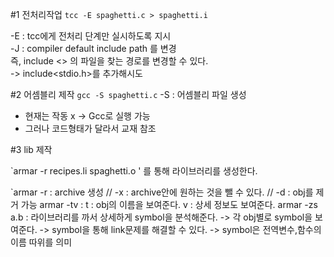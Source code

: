 
#1 전처리작업
`tcc -E spaghetti.c > spaghetti.i`


-E : tcc에게 전처리 단계만 실시하도록 지시<br/>
-J : compiler default include path 를 변경 <br/>
     즉, include <> 의 파일을 찾는 경로를 변경할 수 있다.<br/>
     -> include<stdio.h>를 추가해시도<br/>
     


#2 어셈블리 제작
`gcc -S spaghetti.c`
-S : 어셈블리 파일 생성 <br/>
 - 현재는 작동 x -> Gcc로 실행 가능<br/>
 - 그러나 코드형태가 달라서 교재 참조 <br/>
 
 
 
#3 lib 제작

`armar -r recipes.li spaghetti.o '
를 통해 라이브러리를 생성한다.

`armar -r : archive 생성  // -x : archive안에 원하는 것을 뺄 수 있다. // -d : obj를 제거 가능
armar -tv : t : obj의 이름을 보여준다.  v : 상세 정보도 보여준다.
armar -zs a.b : 라이브러리를 까서 상세하게 symbol을 분석해준다.
-> 각 obj별로 symbol을 보여준다.
-> symbol을 통해 link문제를 해결할 수 있다.
-> symbol은 전역변수,함수의 이름 따위를 의미
